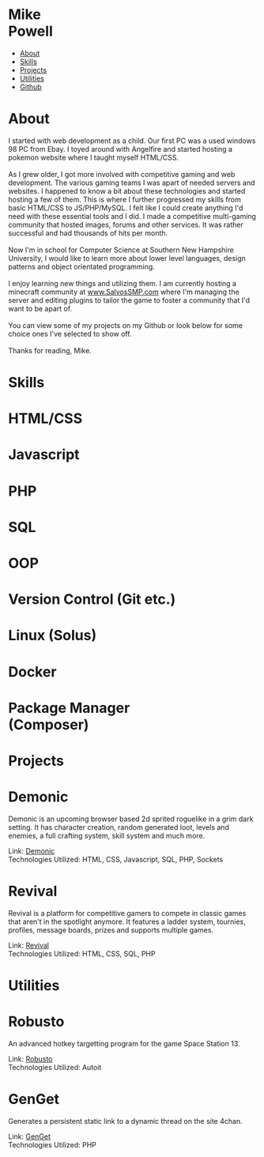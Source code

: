 <html>
	<head>
		<title>Michael Powell - Portfolio</title>
		<link rel="stylesheet" href="reset.css">
		<link rel="stylesheet" href="styles.css">
		<link rel="preconnect" href="https://fonts.googleapis.com">
		<link rel="preconnect" href="https://fonts.gstatic.com" crossorigin>
		<link href="https://fonts.googleapis.com/css2?family=Cinzel+Decorative&family=Open+Sans&family=Poppins:wght@100;400&family=Source+Code+Pro:wght@200&family=UnifrakturMaguntia&display=swap" rel="stylesheet">
		</head>
	<body>
		<div id="container">
			<div id="left">
					<div id="head">
			<h1><span class="bold">Mike</span></br>Powell</h1>
		</div>
				<ul id="nav">
					<li><a href="#jump-about">About</a></li>
					<li><a href="#jump-skills">Skills</a></li>
					<li><a href="#jump-projects">Projects</a></li>
					<li><a href="#jump-utilities">Utilities</a></li>
					<li><a href="http://github.com/mtpow">Github</a></li>
				</ul>
			</div>
			<div id="right">
				<div class="content">
					<h1 id="jump-about">About</h1>
					<p>
						I started with web development as a child. Our first PC was a used windows 98 PC from Ebay.
						I toyed around with Angelfire and started hosting a pokemon website where I taught myself
						HTML/CSS.
						<br><br>
						As I grew older, I got more involved with competitive gaming and web development. The various
						gaming teams I was apart of needed servers and websites. I happened to know a bit about these
						technologies and started hosting a few of them. This is where I further progressed my skills
						from basic HTML/CSS to JS/PHP/MySQL. I felt like I could create anything I'd need with these
						essential tools and I did. I made a competitive multi-gaming community that hosted images, forums
						and other services. It was rather successful and had thousands of hits per month.
						<br><br>
						Now I'm in school for Computer Science at Southern New Hampshire University, I would like to learn
						more about lower level languages, design patterns and object orientated programming. 
						<br><br>
						I enjoy learning new things and utilizing them. I am currently hosting a minecraft community
						at <a href="http://salvossmp.com">www.SalvosSMP.com</a> where I'm managing the server and
						editing plugins to tailor the game to foster a community that I'd want to be apart of.
						<br><br>
						You can view some of my projects on my Github or look below for some choice ones I've selected
						to show off. 
						<br>
						<br>
						Thanks for reading, Mike.
					</p>
				</div>
				<div class="content">
					<h1 id="jump-skills">Skills</h1>
					<div class="skill">
						<div class="outline">
							<div class="bar" style="width: 95%; "><h1>HTML/CSS</h1></div>
						</div>
					</div>
					<div class="skill">
						<div class="outline">
							<div class="bar" style="width: 75%; "><h1>Javascript</h1></div>
						</div>
					</div>
					<div class="skill">
						<div class="outline">
							<div class="bar" style="width: 90%; "><h1>PHP</h1></div>
						</div>
					</div>
					<div class="skill">
						<div class="outline">
							<div class="bar" style="width: 85%; "><h1>SQL</h1></div>
						</div>
					</div>
					<div class="skill">
						<div class="outline">
							<div class="bar" style="width: 70%; "><h1>OOP</h1></div>
						</div>
					</div>
					<div class="skill">
						<div class="outline">
							<div class="bar" style="width: 80%; "><h1>Version Control (Git etc.)</h1></div>
						</div>
					</div>
					<div class="skill">
						<div class="outline">
							<div class="bar" style="width: 70%; "><h1>Linux (Solus)</h1></div>
						</div>
					</div>
					<div class="skill">
						<div class="outline">
							<div class="bar" style="width: 80%; "><h1>Docker</h1></div>
						</div>
					</div>
					<div class="skill">
						<div class="outline">
							<div class="bar" style="width: 80%; "><h1>Package Manager (Composer)</h1></div>
						</div>
					</div>
				</div>
				<div class="content">
					<h1 id="jump-projects">Projects</h1>
					<div class="project">
						<h1><span class="demonic">Demonic</span></h1>
						<p>Demonic is an upcoming browser based 2d sprited roguelike in a grim dark setting. It has character creation, random generated loot, levels and enemies, a full crafting system, skill system and much more.</p>
						<span class="link">Link: <a href="#">Demonic</a></span><br />
						<span class="tech">Technologies Utilized: HTML, CSS, Javascript, SQL, PHP, Sockets</span>
					</div>
					<div class="project">
						<h1><span class="revival">Revival</span></h1>
						<p>Revival is a platform for competitive gamers to compete in classic games that aren't in the spotlight anymore. It features a ladder system, tournies, profiles, message boards, prizes and supports multiple games.</p>
						<span class="link">Link: <a href="#">Revival</a></span><br />
						<span class="tech">Technologies Utilized: HTML, CSS, SQL, PHP</span>
					</div>
				</div>
				<div class="content">
					<h1 id="jump-utilities">Utilities</h1>
					<div class="project">
						<h1 class="utility">Robusto</h1>
						<p>An advanced hotkey targetting program for the game Space Station 13.</p>
						<span class="link">Link: <a href="https://github.com/mtpow/Robusto">Robusto</a></span><br />
						<span class="tech">Technologies Utilized: Autoit</span>
					</div>
					<div class="project">
						<h1 class="utility">GenGet</h1>
						<p>Generates a persistent static link to a dynamic thread on the site 4chan.</p>
						<span class="link">Link: <a href="https://github.com/mtpow/GenGet">GenGet</a></span><br />
						<span class="tech">Technologies Utilized: PHP</span>
					</div>
				</div>
				<div class="content">
					<div style="height: 500px; "></div>
				</div>
			</div>
		</div>
		<script>
			window.onscroll = function() {myFunction()};
			var navbar = document.getElementById("left");
			var sticky = navbar.offsetTop;
			function myFunction() {
				if (window.pageYOffset >= sticky) {
					navbar.classList.add("sticky")
				} else {
					navbar.classList.remove("sticky");
				}
			}
		</script>
	</body>
</html>
